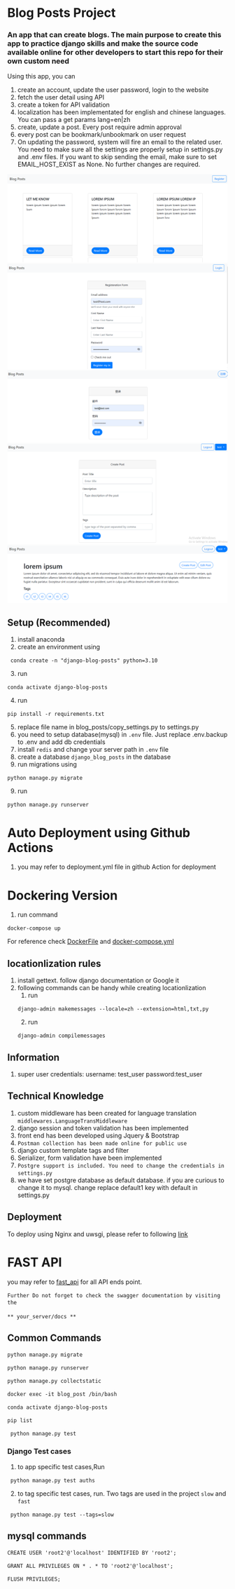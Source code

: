 # Blog Posts Project
### An app that can create blogs. The main purpose to create this app to practice django skills and make the source code available online for other developers to start this repo for their own custom need
Using this app, you can
1. create an account, update the user password, login to the website
2. fetch the user detail using API
3. create a token for API validation
4. localization has been implementated for english and chinese languages. You can pass a get params lang=en|zh
5. create, update a post. Every post require admin approval
6. every post can be bookmark/unbookmark on user request
7. On updating the password, system will fire an email to the related user. You need to make sure all the settings are properly setup in settings.py and .env files. If you want to skip sending the email, make sure to set EMAIL_HOST_EXIST as None. No further changes are required.

![Alt home page](md_images/01.png "Home Page")
![Alt reg page](md_images/02.png "Registeration Page")
![Alt login page](md_images/03.png "Login Page | in chinese")
![Alt create a post](md_images/04.png "Create a Post")
![Alt list page](md_images/05.png "List the Post")

## Setup (Recommended)
1. install anaconda
2. create an environment using
```
 conda create -n "django-blog-posts" python=3.10
 ```
3. run
```
conda activate django-blog-posts
```
4. run
```
pip install -r requirements.txt
```
5. replace file name in blog_posts/copy_settings.py to settings.py
6. you need to setup database(mysql) in ```.env``` file. Just replace .env.backup to .env and add db credentials
7. install ```redis``` and change your server path in ```.env``` file
7. create a database ```django_blog_posts``` in the database
8. run migrations using
```
python manage.py migrate
```
9. run
 ```
 python manage.py runserver
 ```

# Auto Deployment using Github Actions
1. you may refer to deployment.yml file in github Action for deployment

# Dockering Version
1. run command
```
docker-compose up
```
For reference check [DockerFile](/Dockerfile) and [docker-compose.yml](/docker-compose.yml)
## locationlization rules
1. install gettext. follow django documentation or Google it
2. following commands can be handy while creating locationlization
    1. run
    ```
    django-admin makemessages --locale=zh --extension=html,txt,py
    ```
    2. run
    ```
    django-admin compilemessages
    ```

## Information
1. super user credentials: username: test_user  password:test_user

## Technical Knowledge
1. custom middleware has been created for language translation ```middlewares.LanguageTransMiddleware```
2. django session and token validation has been implemented
3. front end has been developed using Jquery & Bootstrap
4. ```Postman collection has been made online for public use```
5. django custom template tags and filter
6. Serializer, form validation have been implemented
7. ``` Postgre support is included. You need to change the credentials in settings.py ```
8. we have set postgre database as default database. if you are curious to change it to mysql. change replace default1 key with default in
settings.py

## Deployment
To deploy using Nginx and uwsgi, please refer to following [link](/deployment.md)

# FAST API
you may refer to [fast_api](/fast_api/) for all API ends point.
```Note: you may not get db schema as I am using the same django db schema.
Further Do not forget to check the swagger documentation by visiting the

** your_server/docs **
```

## Common Commands
```
python manage.py migrate
```
```
python manage.py runserver
```
```
python manage.py collectstatic
```
```
docker exec -it blog_post /bin/bash
```
```
conda activate django-blog-posts
```
```
pip list
```
```
 python manage.py test
```
### Django Test cases

1. to app specific test cases,Run
```
 python manage.py test auths
```
2. to tag specific test cases, run. Two tags are used in the project ```slow``` and ```fast```
```
 python manage.py test --tags=slow
```

## mysql commands
```
CREATE USER 'root2'@'localhost' IDENTIFIED BY 'root2';
```
```
GRANT ALL PRIVILEGES ON * . * TO 'root2'@'localhost';
```
```
FLUSH PRIVILEGES;
```

